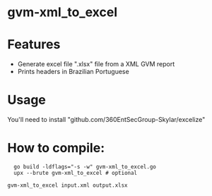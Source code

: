 # gvm-xml_to_excel

# Features
- Generate excel file ".xlsx" file from a XML GVM report
- Prints headers in Brazilian Portuguese

# Usage
You'll need to install
"github.com/360EntSecGroup-Skylar/excelize"

# How to compile:
```
  go build -ldflags="-s -w" gvm-xml_to_excel.go
  upx --brute gvm-xml_to_excel # optional
```


```
gvm-xml_to_excel input.xml output.xlsx
```



